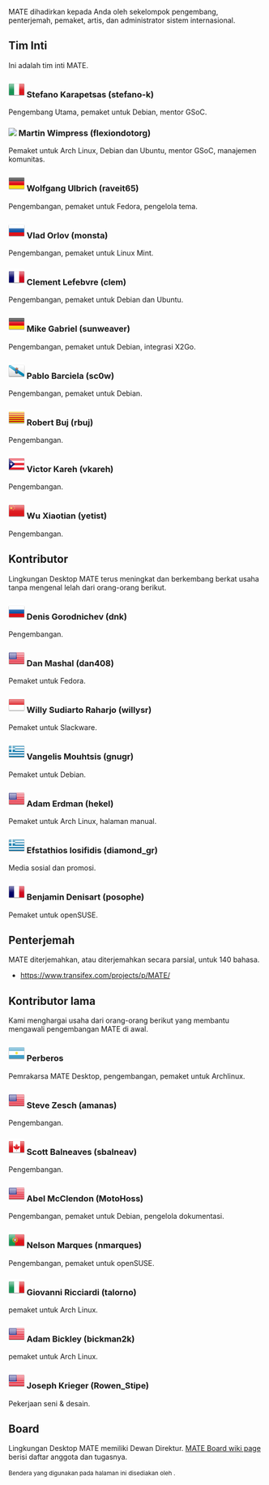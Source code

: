 <!--
.. link:
.. description:
.. tags:
.. date: 2011-12-05 07:25:21
.. title: Team
.. slug: team
-->

MATE dihadirkan kepada Anda oleh sekelompok pengembang, penterjemah,
pemaket, artis, dan administrator sistem internasional.

## Tim Inti

Ini adalah tim inti MATE.

### ![](/assets/img/flags/32/Italy.png) Stefano Karapetsas (stefano-k)

Pengembang Utama, pemaket untuk Debian, mentor GSoC.

### ![](/assets/img/flags/32/United%20Kingdom\(Great%20Britain\).png) Martin Wimpress (flexiondotorg)

Pemaket untuk Arch Linux, Debian dan Ubuntu, mentor GSoC, manajemen komunitas.

### ![](/assets/img/flags/32/Germany.png) Wolfgang Ulbrich (raveit65)

Pengembangan, pemaket untuk Fedora, pengelola tema.

### ![](/assets/img/flags/32/Russian%20Federation.png) Vlad Orlov (monsta)

Pengembangan, pemaket untuk Linux Mint.

### ![](/assets/img/flags/32/France.png) Clement Lefebvre (clem)

Pengembangan, pemaket untuk Debian dan Ubuntu.

### ![](/assets/img/flags/32/Germany.png) Mike Gabriel (sunweaver)

Pengembangan, pemaket untuk Debian, integrasi X2Go.

### ![](/assets/img/flags/32/Galicia.png) Pablo Barciela (sc0w)

Pengembangan, pemaket untuk Debian.

### ![](/assets/img/flags/32/Catalonia.png) Robert Buj (rbuj)

Pengembangan.

### ![](/assets/img/flags/32/Puerto%20Rico.png) Victor Kareh (vkareh)

Pengembangan.

### ![](/assets/img/flags/32/China.png) Wu Xiaotian (yetist)

Pengembangan.

## Kontributor

Lingkungan Desktop MATE terus meningkat dan berkembang berkat usaha tanpa mengenal lelah
dari orang-orang berikut.

### ![](/assets/img/flags/32/Russian%20Federation.png) Denis Gorodnichev (dnk)

Pengembangan.

### ![](/assets/img/flags/32/USA.png) Dan Mashal (dan408)

Pemaket untuk Fedora.

### ![](/assets/img/flags/32/Indonesia.png) Willy Sudiarto Raharjo (willysr)

Pemaket untuk Slackware.

### ![](/assets/img/flags/32/Greece.png) Vangelis Mouhtsis (gnugr)

Pemaket untuk Debian.

### ![](/assets/img/flags/32/USA.png) Adam Erdman (hekel)

Pemaket untuk Arch Linux, halaman manual.

### ![](/assets/img/flags/32/Greece.png) Efstathios Iosifidis (diamond_gr)

Media sosial dan promosi.

### ![](/assets/img/flags/32/France.png) Benjamin Denisart (posophe)

Pemaket untuk openSUSE.

## Penterjemah

MATE diterjemahkan, atau diterjemahkan secara parsial, untuk 140 bahasa.

  * <https://www.transifex.com/projects/p/MATE/>

## Kontributor lama

Kami menghargai usaha dari orang-orang berikut yang membantu mengawali 
pengembangan MATE di awal.

### ![](/assets/img/flags/32/Argentina.png) Perberos

Pemrakarsa MATE Desktop, pengembangan, pemaket untuk Archlinux.

### ![](/assets/img/flags/32/USA.png) Steve Zesch (amanas)

Pengembangan.

### ![](/assets/img/flags/32/Canada.png) Scott Balneaves (sbalneav)

Pengembangan.

### ![](/assets/img/flags/32/USA.png) Abel McClendon (MotoHoss)

Pengembangan, pemaket untuk Debian, pengelola dokumentasi.

### ![](/assets/img/flags/32/Portugal.png) Nelson Marques (nmarques)

Pengembangan, pemaket untuk openSUSE.

### ![](/assets/img/flags/32/Italy.png) Giovanni Ricciardi (talorno)

pemaket untuk Arch Linux.

### ![](/assets/img/flags/32/USA.png) Adam Bickley (bickman2k)

pemaket untuk Arch Linux.

### ![](/assets/img/flags/32/USA.png) Joseph Krieger (Rowen_Stipe)

Pekerjaan seni & desain.

## Board

Lingkungan Desktop MATE memiliki Dewan Direktur. 
[MATE Board wiki page](http://wiki.mate-desktop.com/board)
berisi daftar anggota dan tugasnya.

<small>
Bendera yang digunakan pada halaman ini disediakan oleh <http://www.icondrawer.com>.
</small>
